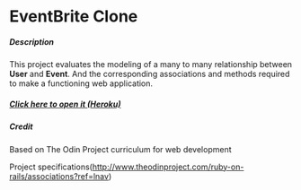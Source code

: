 # EventBrite Clone

##### Description

This project evaluates the modeling of a many to many relationship between **User** and **Event**. 
And the corresponding associations and methods required to make a functioning web application. 

##### [Click here to open it (Heroku)](https://eventbrite-clone.herokuapp.com/)


##### Credit

Based on The Odin Project curriculum for web development

Project specifications(http://www.theodinproject.com/ruby-on-rails/associations?ref=lnav)
